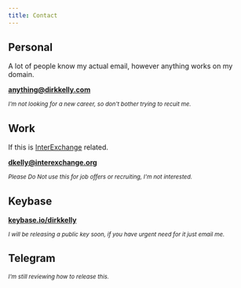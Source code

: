 ```yaml
---
title: Contact
---
```


## Personal

A lot of people know my actual email, however anything works on my domain.

**[anything@dirkkelly.com][1]**

<small>_I'm not looking for a new career, so don't bother trying to recuit me._</small>

## Work

If this is [InterExchange](https://www.interexchange.org/contact/) related.

**[dkelly@interexchange.org][2]**

<small>_Please Do Not use this for job offers or recruiting, I'm not interested._</small>

## Keybase

**[keybase.io/dirkkelly][3]**

<small>_I will be releasing a public key soon, if you have urgent need for it just email me._</small>

[1]: mailto:anything@dirkkelly.com
[2]: mailto:dkelly@interexchange.org
[3]: https://keybase.io/dirkkkly

## Telegram

<small>_I'm still reviewing how to release this._</small>
